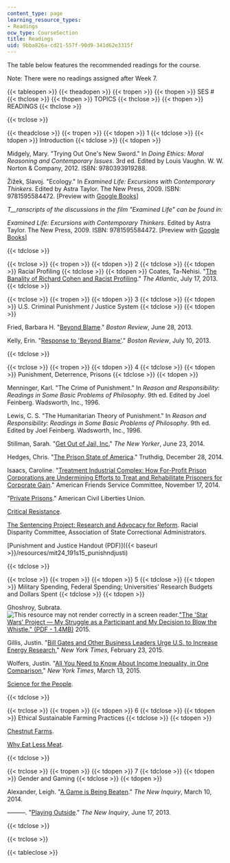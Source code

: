 ```yaml
---
content_type: page
learning_resource_types:
- Readings
ocw_type: CourseSection
title: Readings
uid: 9bba826a-cd21-557f-90d9-341d62e3315f
---
```


The table below features the recommended readings for the course.

Note: There were no readings assigned after Week 7.

{{< tableopen >}}
{{< theadopen >}}
{{< tropen >}}
{{< thopen >}}
SES #
{{< thclose >}}
{{< thopen >}}
TOPICS
{{< thclose >}}
{{< thopen >}}
READINGS
{{< thclose >}}

{{< trclose >}}

{{< theadclose >}}
{{< tropen >}}
{{< tdopen >}}
1
{{< tdclose >}}
{{< tdopen >}}
Introduction
{{< tdclose >}}
{{< tdopen >}}


Midgely, Mary. "Trying Out One's New Sword." In _Doing Ethics: Moral Reasoning and Contemporary Issues_. 3rd ed. Edited by Louis Vaughn. W. W. Norton & Company, 2012. ISBN: 9780393919288.

Žižek, Slavoj. "Ecology." In _Examined Life: Excursions with Contemporary Thinkers_. Edited by Astra Taylor. The New Press, 2009. ISBN: 9781595584472. \[Preview with [Google Books](http://books.google.com/books?id=4H7fL3PrvawC&pg=PAfrontcover)\]

_T__ranscripts of the discussions in the film "Examined Life" can be found in:_

_Examined Life: Excursions with Contemporary Thinkers_. Edited by Astra Taylor. The New Press, 2009. ISBN: 9781595584472. \[Preview with [Google Books](http://books.google.com/books?id=4H7fL3PrvawC&pg=PAfrontcover)\]


{{< tdclose >}}

{{< trclose >}}
{{< tropen >}}
{{< tdopen >}}
2
{{< tdclose >}}
{{< tdopen >}}
Racial Profiling
{{< tdclose >}}
{{< tdopen >}}
Coates, Ta-Nehisi. "[The Banality of Richard Cohen and Racist Profiling](http://www.theatlantic.com/national/archive/2013/07/the-banality-of-richard-cohen-and-racist-profiling/277871/)." _The Atlantic_, July 17, 2013.
{{< tdclose >}}

{{< trclose >}}
{{< tropen >}}
{{< tdopen >}}
3
{{< tdclose >}}
{{< tdopen >}}
U.S. Criminal Punishment / Justice System
{{< tdclose >}}
{{< tdopen >}}


Fried, Barbara H. "[Beyond Blame](http://www.bostonreview.net/forum/barbara-fried-beyond-blame-moral-responsibility-philosophy-law)." _Boston Review_, June 28, 2013.

Kelly, Erin. "[Response to 'Beyond Blame'](http://www.bostonreview.net/forum/beyond-blame/blame-corrupts-criminal-justice-system)." _Boston Review_, July 10, 2013.


{{< tdclose >}}

{{< trclose >}}
{{< tropen >}}
{{< tdopen >}}
4
{{< tdclose >}}
{{< tdopen >}}
Punishment, Deterrence, Prisons
{{< tdclose >}}
{{< tdopen >}}


Menninger, Karl. "The Crime of Punishment." In _Reason and Responsibility: Readings in Some Basic Problems of Philosophy_. 9th ed. Edited by Joel Feinberg. Wadsworth, Inc., 1996.

Lewis, C. S. "The Humanitarian Theory of Punishment." In _Reason and Responsibility: Readings in Some Basic Problems of Philosophy_. 9th ed. Edited by Joel Feinberg. Wadsworth, Inc., 1996.

Stillman, Sarah. "[Get Out of Jail, Inc.](http://www.newyorker.com/magazine/2014/06/23/get-out-of-jail-inc)" _The New Yorker_, June 23, 2014.

Hedges, Chris. "[The Prison State of America](http://www.truthdig.com/report/item/the_prison_state_of_america_20141228)." Truthdig, December 28, 2014.

Isaacs, Caroline. "[Treatment Industrial Complex: How For-Profit Prison Corporations are Undermining Efforts to Treat and Rehabilitate Prisoners for Corporate Gain](http://www.afsc.org/document/treatment-industrial-complex-how-profit-prison-corporations-are-undermining-efforts-treat-a)." American Friends Service Committee, November 17, 2014.

"[Private Prisons](https://www.aclu.org/issues/mass-incarceration/privatization-criminal-justice/private-prisons?redirect=prisoners-rights/private-prisons)." American Civil Liberties Union.

[Critical Resistance](http://criticalresistance.org/).

[The Sentencing Project: Research and Advocacy for Reform](https://www.sentencingproject.org/). Racial Disparity Committee, Association of State Correctional Administrators.

[Punishment and Justice Handout (PDF)]({{< baseurl >}}/resources/mit24_191s15_punishndjusti)


{{< tdclose >}}

{{< trclose >}}
{{< tropen >}}
{{< tdopen >}}
5
{{< tdclose >}}
{{< tdopen >}}
Military Spending, Federal Spending; Universities' Research Budgets and Dollars Spent
{{< tdclose >}}
{{< tdopen >}}


Ghoshroy, Subrata. ![This resource may not render correctly in a screen reader.](/images/inacessible.gif)["The 'Star Wars' Project — My Struggle as a Participant and My Decision to Blow the Whistle." (PDF - 1.4MB)](https://radius.mit.edu/sites/default/files/documents/Subrata%20Ghoshroy's%20%2522Star%20Wars%2522.pdf) 2015.

Gillis, Justin. "[Bill Gates and Other Business Leaders Urge U.S. to Increase Energy Research](http://www.nytimes.com/2015/02/24/us/top-us-business-leaders-urge-increased-energy-research.html?_r=1)," _New York Times_, February 23, 2015.

Wolfers, Justin. "[All You Need to Know About Income Inequality, in One Comparison](http://www.nytimes.com/2015/03/14/upshot/wall-street-bonuses-vs-total-earnings-of-full-time-minimum-wage-workers.html?abt=0002&abg=0)," _New York Times_, March 13, 2015.

[Science for the People](http://science-for-the-people.org/).


{{< tdclose >}}

{{< trclose >}}
{{< tropen >}}
{{< tdopen >}}
6
{{< tdclose >}}
{{< tdopen >}}
Ethical Sustainable Farming Practices
{{< tdclose >}}
{{< tdopen >}}


[Chestnut Farms](http://chestnutfarm.org/).

[Why Eat Less Meat](http://www.whyeatlessmeat.com/).


{{< tdclose >}}

{{< trclose >}}
{{< tropen >}}
{{< tdopen >}}
7
{{< tdclose >}}
{{< tdopen >}}
Gender and Gaming
{{< tdclose >}}
{{< tdopen >}}


Alexander, Leigh. "[A Game is Being Beaten](http://thenewinquiry.com/essays/a-game-is-being-beaten/)." _The New Inquiry_, March 10, 2014.

———. "[Playing Outside](http://thenewinquiry.com/essays/playing-outside/)." _The New Inquiry_, June 17, 2013.


{{< tdclose >}}

{{< trclose >}}

{{< tableclose >}}